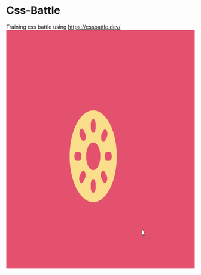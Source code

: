 # Css-Battle
Training css battle using https://cssbattle.dev/
<img src="model-battle.png" width="640" height="640">
